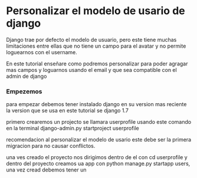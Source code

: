 # Personalizar el modelo de usario de django

Django trae por defecto el modelo de usuario, pero este tiene muchas limitaciones entre ellas que no tiene un 
campo para el avatar y no permite loguearnos con el username.


En este tutorial enseñare como podremos personalizar para poder agragar mas campos y loguarnos usando el email
y que sea compatible con el admin de django

### Empezemos

para empezar debemos tener instalado django en su version mas reciente la version que se usa en este tutorial
se django 1.7

primero crearemos un projecto se llamara userprofile usando este comando en la terminal django-admin.py startproject userprofile

recomendacion al personalizar el modelo de usario este debe ser la primera migracion para no causar conflictos.

una ves creado el proyecto nos dirigimos dentro de el con cd userprofile y dentro del proyecto creamos ua app con python manage.py startapp users, una vez cread debemos tener un
